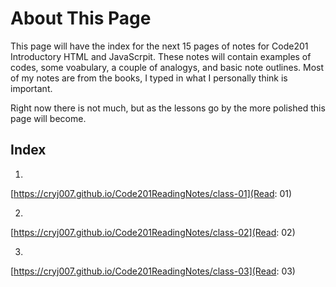 # About This Page

This page will have the index for the next 15 pages of notes for Code201 Introductory HTML and JavaScrpit. These notes will contain examples of codes, some voabulary, a couple of analogys, and basic note outlines. Most of my notes are from the books, I typed in what I personally think is important.

Right now there is not much, but as the lessons go by the more polished this page will become.

## Index
1.
[https://cryj007.github.io/Code201ReadingNotes/class-01](Read: 01)

2.
[https://cryj007.github.io/Code201ReadingNotes/class-02](Read: 02)

3.
[https://cryj007.github.io/Code201ReadingNotes/class-03](Read: 03)
